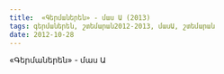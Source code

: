 ```yaml
---
title:  «Գերմաներեն» - մաս Ա (2013)
tags: գերմաներեն, շտեմարան2012-2013, մասԱ, շտեմարան
date: 2012-10-28
---
```



«Գերմաներեն» - մաս Ա